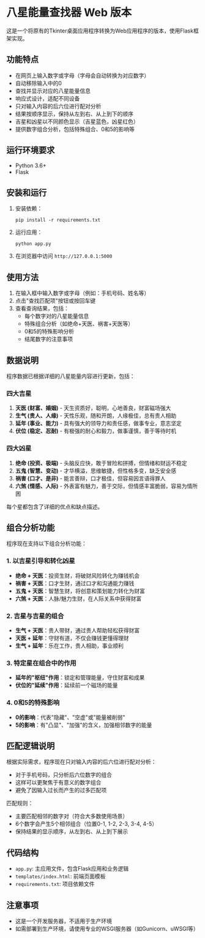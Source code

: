 # 八星能量查找器 Web 版本

这是一个将原有的Tkinter桌面应用程序转换为Web应用程序的版本，使用Flask框架实现。

## 功能特点

- 在网页上输入数字或字母（字母会自动转换为对应数字）
- 自动移除输入中的0
- 查找并显示对应的八星能量信息
- 响应式设计，适配不同设备
- 只对输入内容的后六位进行配对分析
- 结果按顺序显示，保持从左到右、从上到下的顺序
- 吉星和凶星以不同颜色显示（吉星蓝色，凶星红色）
- 提供数字组合分析，包括特殊组合、0和5的影响等

## 运行环境要求

- Python 3.6+
- Flask

## 安装和运行

1. 安装依赖：
   ```
   pip install -r requirements.txt
   ```

2. 运行应用：
   ```
   python app.py
   ```

3. 在浏览器中访问 `http://127.0.0.1:5000`

## 使用方法

1. 在输入框中输入数字或字母（例如：手机号码、姓名等）
2. 点击"查找匹配项"按钮或按回车键
3. 查看查询结果，包括：
   - 每个数字对的八星能量信息
   - 特殊组合分析（如绝命+天医、祸害+天医等）
   - 0和5的特殊影响分析
   - 结尾数字的注意事项

## 数据说明

程序数据已根据详细的八星能量内容进行更新，包括：

### 四大吉星
1. **天医 (财富、婚姻)** - 天生资质好，聪明，心地善良，财富磁场强大
2. **生气 (贵人、人缘)** - 天性乐观，随和开朗，人缘极佳，总有贵人相助
3. **延年 (事业、能力)** - 具有强大的领导力和责任感，做事专业，意志坚定
4. **伏位 (稳定、忍耐)** - 有极强的耐心和毅力，做事谨慎，善于等待时机

### 四大凶星
1. **绝命 (投资、极端)** - 头脑反应快，敢于冒险和拼搏，但情绪和财运不稳定
2. **五鬼 (智慧、变动)** - 才华横溢，思维敏捷，但性格多变，缺乏安全感
3. **祸害 (口才、是非)** - 能言善辩，口才极佳，但容易因言语得罪人
4. **六煞 (情感、人际)** - 外表富有魅力，善于交际，但情感丰富脆弱，容易为情所困

每个星都包含了详细的优点和缺点描述。

## 组合分析功能

程序现在支持以下组合分析功能：

### 1. 以吉星引导和转化凶星
- **绝命 + 天医**：投资生财，将破财风险转化为赚钱机会
- **祸害 + 天医**：口才生财，通过口才和沟通能力赚钱
- **五鬼 + 天医**：智慧生财，将创意和策划能力转化为财富
- **六煞 + 天医**：人脉/魅力生财，在人际关系中获得财富

### 2. 吉星与吉星的组合
- **生气 + 天医**：贵人带财，通过贵人帮助轻松获得财富
- **天医 + 延年**：守财有道，不仅会赚钱更懂得理财
- **生气 + 延年**：乐在工作，贵人相助，事业顺利

### 3. 特定星在组合中的作用
- **延年的"枢纽"作用**：锁定和管理能量，守住财富和成果
- **伏位的"延续"作用**：延续前一个磁场的能量

### 4. 0和5的特殊影响
- **0的影响**：代表"隐藏"、"空虚"或"能量被削弱"
- **5的影响**：有"凸显"、"加强"的含义，加强相邻数字的能量

## 匹配逻辑说明

根据实际需求，程序现在只对输入内容的后六位进行配对分析：
- 对于手机号码，只分析后六位数字的组合
- 这样可以更聚焦于有意义的数字组合
- 避免了因输入过长而产生的过多匹配项

匹配规则：
- 主要匹配相邻的数字对（符合大多数使用场景）
- 6个数字会产生5个相邻组合（位置0-1, 1-2, 2-3, 3-4, 4-5）
- 保持结果的显示顺序，从左到右、从上到下展示

## 代码结构

- `app.py`: 主应用文件，包含Flask应用和业务逻辑
- `templates/index.html`: 前端页面模板
- `requirements.txt`: 项目依赖文件

## 注意事项

- 这是一个开发服务器，不适用于生产环境
- 如需部署到生产环境，请使用专业的WSGI服务器（如Gunicorn、uWSGI等）